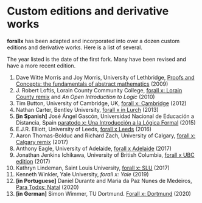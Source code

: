 # Custom editions and derivative works

**forallx** has been adapted and incorporated into over a dozen custom editions and derivative works. Here is a list of several.

The year listed is the date of the first fork. Many have been revised and have a more recent edition.

1. Dave Witte Morris and Joy Morris, University of Lethbridge, [Proofs and Concepts: the fundamentals of abstract mathematics](https://people.uleth.ca/~dave.morris/books/proofs+concepts.html) (2009)
2. J. Robert Loftis, Lorain County Community College, [forall x: Lorain County remix](https://forallxremix.org/) and *An Open Introduction to Logic* (2010)
3. Tim Button, University of Cambridge, UK, [forall x: Cambridge](https://people.ds.cam.ac.uk/tecb2/forallxcam.pdf) (2012)
4. Nathan Carter, Bentley University, [forall x in Lurch](https://web.bentley.edu/empl/c/ncarter/faxil/) (2013)
5. **[in Spanish]** José Ángel Gascón, Universidad Nacional de Educación a Distancia, Spain [paratodo x: Una Introducción a la Lógica Formal](https://scholarsarchive.library.albany.edu/cas_philosophy_scholar_books/4/) (2015)
6. E.J.R. Elliott, University of Leeds, [forall x Leeds](http://www.edwardjrelliott.com/misc-resources.html) (2016)
7. Aaron Thomas-Bolduc and Richard Zach, University of Calgary, [forall x: Calgary remix](https://forallx.openlogicproject.org/) (2017)
8. Anthony Eagle, University of Adelaide, [forall x Adelaide](https://github.com/antonyeagle/forallx-adl) (2017)
9. Jonathan Jenkins Ichikawa, University of British Columbia, [forall x UBC edition](https://philpapers.org/rec/MAGFXU) (2017)
10. Kathryn Lindeman, Saint Louis University, [forall x: SLU](http://www.klindeman.com/forallx.html) (2017)
11. Kenneth Winkler, Yale University, *forall x: Yale* (2019)
12. **[in Portuguese]** Daniel Durante and Maria da Paz Nunes de Medeiros, [Para Todxs: Natal](https://github.com/Grupo-de-Estudos-em-Logica-da-UFRN/Para-Todxs-Natal) (2020)
13. **[in German]** Simon Wimmer, TU Dortmund. [Forall x: Dortmund](https://github.com/sbwimmer/forallx-do) (2020)
